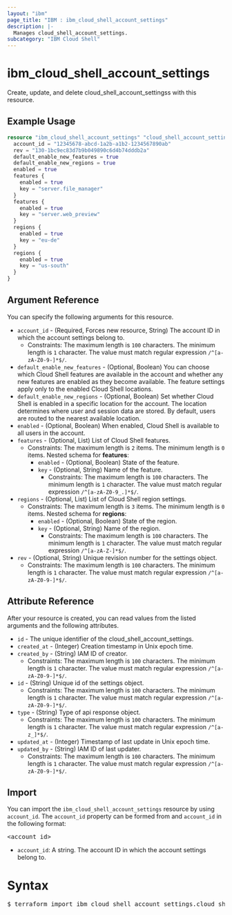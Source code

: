 ```yaml
---
layout: "ibm"
page_title: "IBM : ibm_cloud_shell_account_settings"
description: |-
  Manages cloud_shell_account_settings.
subcategory: "IBM Cloud Shell"
---
```


# ibm_cloud_shell_account_settings

Create, update, and delete cloud_shell_account_settingss with this resource.

## Example Usage

```terraform
resource "ibm_cloud_shell_account_settings" "cloud_shell_account_settings" {
  account_id = "12345678-abcd-1a2b-a1b2-1234567890ab"
  rev = "130-1bc9ec83d7b9b049890c6d4b74dddb2a"
  default_enable_new_features = true
  default_enable_new_regions = true
  enabled = true
  features {
  	enabled = true
  	key = "server.file_manager"
  }
  features {
  	enabled = true
  	key = "server.web_preview"
  }
  regions {
  	enabled = true
  	key = "eu-de"
  }
  regions {
  	enabled = true
  	key = "us-south"
  }
}
```

## Argument Reference

You can specify the following arguments for this resource.

* `account_id` - (Required, Forces new resource, String) The account ID in which the account settings belong to.
  * Constraints: The maximum length is `100` characters. The minimum length is `1` character. The value must match regular expression `/^[a-zA-Z0-9-]*$/`.
* `default_enable_new_features` - (Optional, Boolean) You can choose which Cloud Shell features are available in the account and whether any new features are enabled as they become available. The feature settings apply only to the enabled Cloud Shell locations.
* `default_enable_new_regions` - (Optional, Boolean) Set whether Cloud Shell is enabled in a specific location for the account. The location determines where user and session data are stored. By default, users are routed to the nearest available location.
* `enabled` - (Optional, Boolean) When enabled, Cloud Shell is available to all users in the account.
* `features` - (Optional, List) List of Cloud Shell features.
  * Constraints: The maximum length is `2` items. The minimum length is `0` items.
Nested schema for **features**:
	* `enabled` - (Optional, Boolean) State of the feature.
	* `key` - (Optional, String) Name of the feature.
	  * Constraints: The maximum length is `100` characters. The minimum length is `1` character. The value must match regular expression `/^[a-zA-Z0-9_.]*$/`.
* `regions` - (Optional, List) List of Cloud Shell region settings.
  * Constraints: The maximum length is `3` items. The minimum length is `0` items.
Nested schema for **regions**:
	* `enabled` - (Optional, Boolean) State of the region.
	* `key` - (Optional, String) Name of the region.
	  * Constraints: The maximum length is `100` characters. The minimum length is `1` character. The value must match regular expression `/^[a-zA-Z-]*$/`.
* `rev` - (Optional, String) Unique revision number for the settings object.
  * Constraints: The maximum length is `100` characters. The minimum length is `1` character. The value must match regular expression `/^[a-zA-Z0-9-]*$/`.

## Attribute Reference

After your resource is created, you can read values from the listed arguments and the following attributes.

* `id` - The unique identifier of the cloud_shell_account_settings.
* `created_at` - (Integer) Creation timestamp in Unix epoch time.
* `created_by` - (String) IAM ID of creator.
  * Constraints: The maximum length is `100` characters. The minimum length is `1` character. The value must match regular expression `/^[a-zA-Z0-9-]*$/`.
* `id` - (String) Unique id of the settings object.
  * Constraints: The maximum length is `100` characters. The minimum length is `1` character. The value must match regular expression `/^[a-zA-Z0-9-]*$/`.
* `type` - (String) Type of api response object.
  * Constraints: The maximum length is `100` characters. The minimum length is `1` character. The value must match regular expression `/^[a-z_]*$/`.
* `updated_at` - (Integer) Timestamp of last update in Unix epoch time.
* `updated_by` - (String) IAM ID of last updater.
  * Constraints: The maximum length is `100` characters. The minimum length is `1` character. The value must match regular expression `/^[a-zA-Z0-9-]*$/`.


## Import

You can import the `ibm_cloud_shell_account_settings` resource by using `account_id`.
The `account_id` property can be formed from and `account_id` in the following format:

<pre>
&lt;account_id&gt;
</pre>
* `account_id`: A string. The account ID in which the account settings belong to.

# Syntax
<pre>
$ terraform import ibm_cloud_shell_account_settings.cloud_shell_account_settings &lt;account_id&gt;
</pre>
